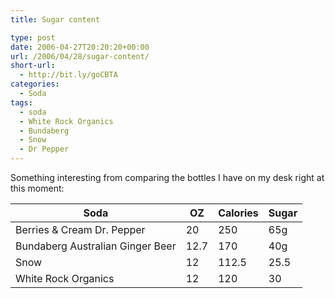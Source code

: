 ```yaml
---
title: Sugar content

type: post
date: 2006-04-27T20:20:20+00:00
url: /2006/04/28/sugar-content/
short-url:
  - http://bit.ly/goCBTA
categories:
  - Soda
tags:
  - soda
  - White Rock Organics
  - Bundaberg
  - Snow
  - Dr Pepper
---
```

Something interesting from comparing the bottles I have on my desk right at this moment:


Soda | OZ | Calories | Sugar
--- | --- | --- | ---
Berries & Cream Dr. Pepper | 20 | 250 | 65g
Bundaberg Australian Ginger Beer | 12.7 | 170 | 40g
Snow | 12 | 112.5 | 25.5
White Rock Organics | 12 | 120 | 30